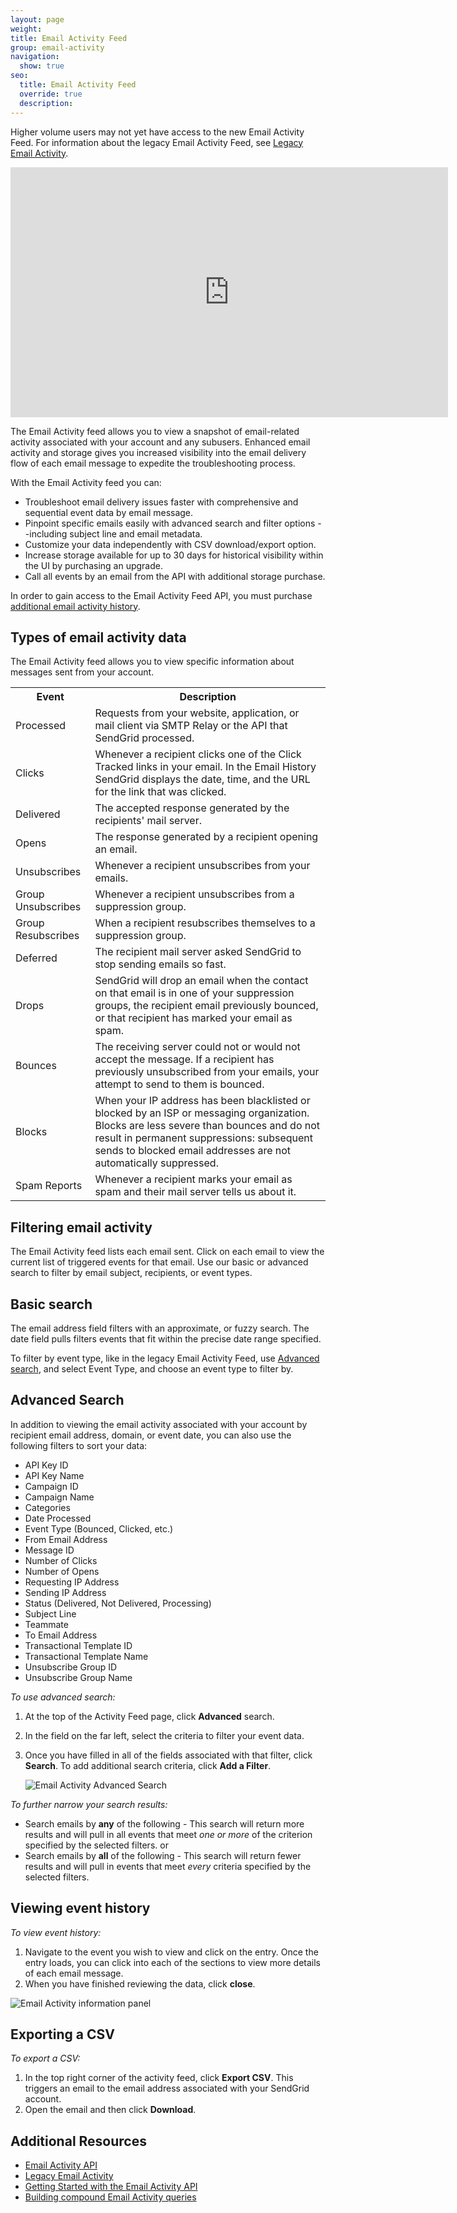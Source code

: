 ```yaml
---
layout: page
weight:
title: Email Activity Feed
group: email-activity
navigation:
  show: true
seo:
  title: Email Activity Feed
  override: true
  description:
---
```

<call-out>

Higher volume users may not yet have access to the new Email Activity Feed. For information about the legacy Email Activity Feed, see [Legacy Email Activity]({{root_url}}/user-interface/analytics-and-reporting/email-activity/).

</call-out>

<iframe src="https://player.vimeo.com/video/259928139" width="700" height="400" frameborder="0" webkitallowfullscreen mozallowfullscreen allowfullscreen></iframe>

The Email Activity feed allows you to view a snapshot of email-related activity associated with your account and any subusers. Enhanced email activity and storage gives you increased visibility into the email delivery flow of each email message to expedite the troubleshooting process.

With the Email Activity feed you can:

* Troubleshoot email delivery issues faster with comprehensive and sequential event data by email message.
* Pinpoint specific emails easily with advanced search and filter options --including subject line and email metadata.
* Customize your data independently with CSV download/export option.
* Increase storage available for up to 30 days for historical visibility within the UI by purchasing an upgrade.
* Call all events by an email from the API with additional storage purchase.

<call-out>

In order to gain access to the Email Activity Feed API, you must purchase [additional email activity history](https://app.sendgrid.com/settings/billing/addons/email_activity).

</call-out>

## 	Types of email activity data

The Email Activity feed allows you to view specific information about messages sent from your account.

<table class="table" style="table-layout:fixed">
  <tr>
  <th  >Event</th>
    <th  >Description</th>
    </tr>
    <tr>
    <td>Processed</td>
    <td>Requests from your website, application, or mail client via SMTP Relay or the API that SendGrid processed.</td>
  </tr>
  <tr>
    <td>Clicks</td>
    <td>Whenever a recipient clicks one of the Click Tracked links in your email. In the Email History SendGrid displays the date, time, and the URL for the link that was clicked.</td>
  </tr>
  <tr>
    <td>Delivered</td>
    <td>The accepted response generated by the recipients' mail server.</td>
  </tr>
  <tr>
    <td>Opens</td>
    <td>The response generated by a recipient opening an email.</td>
  </tr>
  <tr>
    <td>Unsubscribes</td>
    <td>Whenever a recipient unsubscribes from your emails. </td>
  </tr>
  <tr>
    <td>Group Unsubscribes</td>
    <td>Whenever a recipient unsubscribes from a suppression group.</td>
  </tr>
  <tr>
    <td>Group Resubscribes</td>
    <td>When a recipient resubscribes themselves to a suppression group.</td>
  </tr>
  <tr>
    <td>Deferred</td>
    <td>The recipient mail server asked SendGrid to stop sending emails so fast.</td>
  </tr>
  <tr>
    <td>Drops</td>
    <td>SendGrid will drop an email when the contact on that email is in one of your suppression groups, the recipient email previously bounced, or that recipient has marked your email as spam.</td>
  </tr>
  <tr>
    <td>Bounces </td>
    <td>The receiving server could not or would not accept the message. If a recipient has previously unsubscribed from your emails, your attempt to send to them is bounced.</td>
  </tr>
  <tr>
    <td>Blocks</td>
    <td>When your IP address has been blacklisted or blocked by an ISP or messaging organization. Blocks are less severe than bounces and do not result in permanent suppressions: subsequent sends to blocked email addresses are not automatically suppressed.</td>
  </tr>
  <tr>
    <td>Spam Reports</td>
    <td>Whenever a recipient marks your email as spam and their mail server tells us about it.</td>
  </tr>
</table>

## 	Filtering email activity

The Email Activity feed lists each email sent. Click on each email to view the current list of triggered events for that email. Use our basic or advanced search to filter by email subject, recipients, or event types.

## 	Basic search

The email address field filters with an approximate, or fuzzy search. The date field pulls filters events that fit within the precise date range specified.

<call-out>

To filter by event type, like in the legacy Email Activity Feed, use [Advanced search](#advanced-search), and select Event Type, and choose an event type to filter by.

</call-out>

## 	Advanced Search

In addition to viewing the email activity associated with your account by recipient email address, domain, or event date, you can also use the following filters to sort your data:

* API Key ID
* API Key Name
* Campaign ID
* Campaign Name
* Categories
* Date Processed
* Event Type (Bounced, Clicked, etc.)
* From Email Address
* Message ID
* Number of Clicks
* Number of Opens
* Requesting IP Address
* Sending IP Address
* Status (Delivered, Not Delivered, Processing)
* Subject Line
* Teammate
* To Email Address
* Transactional Template ID
* Transactional Template Name
* Unsubscribe Group ID
* Unsubscribe Group Name

*To use advanced search:*

1. At the top of the Activity Feed page, click **Advanced** search.
1. In the field on the far left, select the criteria to filter your event data.
1. Once you have filled in all of the fields associated with that filter, click **Search**.
   To add additional search criteria, click **Add a Filter**.

   ![]({{root_url}}/img/EASE_advanced_search_filter.gif "Email Activity Advanced Search")

*To further narrow your search results:*

* Search emails by **any** of the following - This search will return more results and will pull in all events that meet *one or more* of the criterion specified by the selected filters.
or
* Search emails by **all** of the following - This search will return fewer results and will pull in events that meet *every* criteria specified by the selected filters.

## 	Viewing event history

*To view event history:*

1. Navigate to the event you wish to view and click on the entry.
   Once the entry loads, you can click into each of the sections to view more details of each email message.
1. When you have finished reviewing the data, click **close**.

![]({{root_url}}/img/EASE_email_information.gif "Email Activity information panel")

## 	Exporting a CSV

*To export a CSV:*

1. In the top right corner of the activity feed, click **Export CSV**.
   This triggers an email to the email address associated with your SendGrid account.
1. Open the email and then click **Download**.

## 	Additional Resources

- [Email Activity API](https://sendgrid.api-docs.io/v3.0/email-activity/filter-all-messages)
- [Legacy Email Activity]({{root_url}}/user-interface/analytics-and-reporting/email-activity/)
- [Getting Started with the Email Activity API]({{root_url}}/for-developers/sending-email/getting-started-email-activity-api/)
- [Building compound Email Activity queries]({{root_url}}/for-developers/sending-email/getting-started-email-activity-api/#creating-compound-queries)


